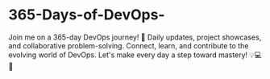 # 365-Days-of-DevOps-
Join me on a 365-day DevOps journey! 🚀 Daily updates, project showcases, and collaborative problem-solving. Connect, learn, and contribute to the evolving world of DevOps. Let's make every day a step toward mastery! 💡💻🤝 
